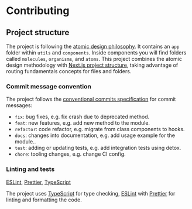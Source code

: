 # Contributing

## Project structure
The project is following the [atomic design philosophy](https://bradfrost.com/blog/post/atomic-web-design/). It contains an `app` folder within `utils` and `components`. 
Inside components you will find folders called `molecules`, `organisms`, and `atoms`. This project combines the atomic design methodology with [Next.js project structure](https://nextjs.org/docs/getting-started/project-structure), taking advantage of routing fundamentals concepts for files and folders.


### Commit message convention

The project follows the [conventional commits specification](https://www.conventionalcommits.org/en) for commit messages:

- `fix`: bug fixes, e.g. fix crash due to deprecated method.
- `feat`: new features, e.g. add new method to the module.
- `refactor`: code refactor, e.g. migrate from class components to hooks.
- `docs`: changes into documentation, e.g. add usage example for the module..
- `test`: adding or updating tests, e.g. add integration tests using detox.
- `chore`: tooling changes, e.g. change CI config.

### Linting and tests

[ESLint](https://eslint.org/), [Prettier](https://prettier.io/), [TypeScript](https://www.typescriptlang.org/)

The project uses [TypeScript](https://www.typescriptlang.org/) for type checking, [ESLint](https://eslint.org/) with [Prettier](https://prettier.io/) for linting and formatting the code.